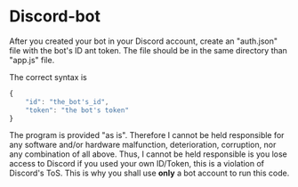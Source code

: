 # Discord-bot
After you created your bot in your Discord account, create an "auth.json" file with the bot's ID ant token. The file should be in the same directory than "app.js" file.

The correct syntax is
```javascript
{
	"id": "the_bot's_id",
	"token": "the bot's token"
}
```

The program is provided "as is". Therefore I cannot be held responsible for any software and/or hardware malfunction, deterioration, corruption, nor any combination of all above.
Thus, I cannot be held responsible is you lose access to Discord if you used your own ID/Token, this is a violation of Discord's ToS. This is why you shall use **only** a bot account to run this code.
